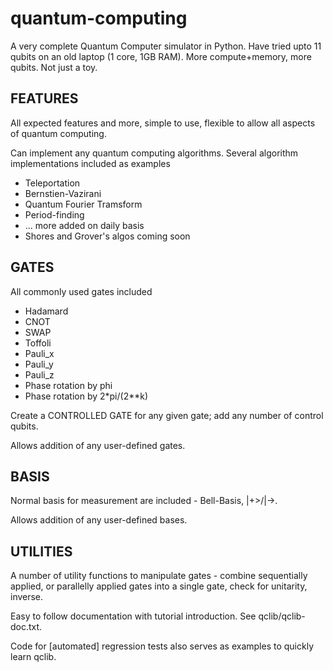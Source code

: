 # quantum-computing

A very complete Quantum Computer simulator in Python. Have tried upto 11 qubits on an old laptop (1 core, 1GB RAM). More compute+memory, more qubits.
Not just a toy.


FEATURES
-------------------
All expected features and more, simple to use, flexible to allow all aspects of quantum computing.

Can implement any quantum computing algorithms.
Several algorithm implementations included as examples
* Teleportation
* Bernstien-Vazirani
* Quantum Fourier Tramsform
* Period-finding
* ... more added on daily basis
* Shores and Grover's algos coming soon


GATES
-------------------
All commonly used gates included 
* Hadamard
* CNOT
* SWAP
* Toffoli
* Pauli_x
* Pauli_y
* Pauli_z
* Phase rotation by phi
* Phase rotation by 2*pi/(2**k)

Create a CONTROLLED GATE for any given gate; add any number of control qubits.

Allows addition of any user-defined gates.

BASIS
-------------------
Normal basis for measurement are included - Bell-Basis, |+>/|->.

Allows addition of any user-defined bases.

UTILITIES
-------------------
A number of utility functions to manipulate gates - combine sequentially applied, or parallelly applied gates into a single gate, check for unitarity, inverse.

Easy to follow documentation with tutorial introduction. See qclib/qclib-doc.txt.

Code for [automated] regression tests also serves as examples to quickly learn qclib.
